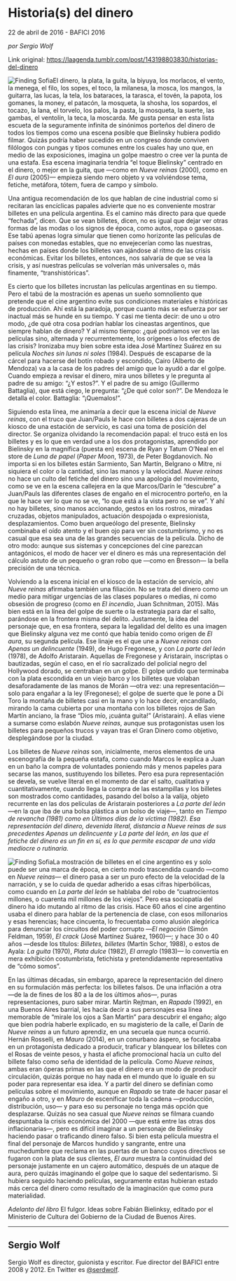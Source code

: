 # Historia(s) del dinero



22 de abril de 2016 - BAFICI 2016

_por Sergio Wolf_

Link original: https://laagenda.tumblr.com/post/143198803830/historias-del-dinero

![Finding Sofia](https://64.media.tumblr.com/c9c0a8e6e9707a46346887d49a560bb3/tumblr_inline_pjzz0lWpJr1t6q87u_540.jpg)El dinero, la plata, la guita, la biyuya, los morlacos, el vento, la menega, el filo, los sopes, el toco, la milanesa, la mosca, los mangos, la guitarra, las lucas, la tela, los bataraces, la tarasca, el tovén, la papota, los gomanes, la money, el patacón, la mosqueta, la shosha, los sopardos, el tocazo, la lana, el torvelo, los palos, la pasta, la mosqueta, la suerte, las gambas, el ventolín, la teca, la moscarda. Me gusta pensar en esta lista escueta de la seguramente infinita de sinónimos porteños del dinero de todos los tiempos como una escena posible que Bielinsky hubiera podido filmar. Quizás podría haber sucedido en un congreso donde conviven filólogos con pungas y tipos comunes entre los cuales hay uno que, en medio de las exposiciones, imagina un golpe maestro o cree ver la punta de una estafa. Esa escena imaginaria tendría “el toque Bielinsky” centrado en el dinero, o mejor en la guita, que —como en *Nueve reinas* (2000), como en *El aura* (2005)— empieza siendo mero objeto y va volviéndose tema, fetiche, metáfora, tótem, fuera de campo y símbolo. 


Una antigua recomendación de los que hablan de cine industrial como si recitaran las encíclicas papales advierte que no es conveniente mostrar billetes en una película argentina. Es el camino más directo para que quede “fechada”, dicen. Que se vean billetes, dicen, no es igual que dejar ver otras formas de las modas o los signos de época, como autos, ropa o gaseosas. Ese tabú apenas logra simular que tienen como horizonte las películas de países con monedas estables, que no envejecerían como las nuestras, hechas en países donde los billetes van ajándose al ritmo de las crisis económicas. Evitar los billetes, entonces, nos salvaría de que se vea la crisis, y así nuestras películas se volverían más universales o, más finamente, “transhistóricas”. 


Es cierto que los billetes incrustan las películas argentinas en su tiempo. Pero el tabú de la mostración es apenas un sueño somnoliento que pretende que el cine argentino evite sus condiciones materiales e históricas de producción. Ahí está la paradoja, porque cuanto más se esfuerza por ser inactual más se hunde en su tiempo. Y casi me tienta decir: de uno u otro modo, ¿de qué otra cosa podrían hablar los cineastas argentinos, que siempre hablan de dinero? Y al mismo tiempo: ¿qué podríamos ver en las películas sino, alternada y recurrentemente, los orígenes o los efectos de las crisis? Ironizaba muy bien sobre esta idea José Martínez Suárez en su película *Noches sin lunas ni soles* (1984). Después de escaparse de la cárcel para hacerse del botín robado y escondido, Cairo (Alberto de Mendoza) va a la casa de los padres del amigo que lo ayudó a dar el golpe. Cuando empieza a revisar el dinero, mira unos billetes y le pregunta al padre de su amigo: “¿Y estos?”. Y el padre de su amigo (Guillermo Battaglia), que está ciego, le pregunta: “¿De qué color son?”. De Mendoza le detalla el color. Battaglia: “¡Quemalos!”.


Siguiendo esta línea, me animaría a decir que la escena inicial de *Nueve reinas*, con el truco que Juan/Pauls le hace con billetes a dos cajeras de un kiosco de una estación de servicio, es casi una toma de posición del director. Se organiza olvidando la recomendación papal: el truco está en los billetes y es lo que en verdad une a los dos protagonistas, aprendido por Bielinsky en la magnífica (puesta en) escena de Ryan y Tatum O’Neal en el store de *Luna de papel* (*Paper Moon*, 1973), de Peter Bogdanovich. No importa si en los billetes están Sarmiento, San Martín, Belgrano o Mitre, ni siquiera el color o la cantidad, sino las manos y la velocidad. *Nueve reinas* no hace un culto del fetiche del dinero sino una apología del movimiento, como se ve en la escena callejera en la que Marcos/Darín le “descubre” a Juan/Pauls las diferentes clases de engaño en el microcentro porteño, en la que le hace ver lo que no se ve, “lo que está a la vista pero no se ve”. Y ahí no hay billetes, sino manos accionando, gestos en los rostros, miradas cruzadas, objetos manipulados, actuación despojada o expresionista, desplazamientos. Como buen arqueólogo del presente, Bielinsky combinaba el oído atento y el buen ojo para ver sin costumbrismo, y no es casual que esa sea una de las grandes secuencias de la película. Dicho de otro modo: aunque sus sistemas y concepciones del cine parezcan antagónicos, el modo de hacer ver el dinero es más una representación del cálculo astuto de un pequeño o gran robo que —como en Bresson— la bella precisión de una técnica. 


Volviendo a la escena inicial en el kiosco de la estación de servicio, ahí *Nueve reinas* afirmaba también una filiación. No se trata del dinero como un medio para mitigar urgencias de las clases populares o medias, ni como obsesión de progreso (como en *El incendio*, Juan Schnitman, 2015). Más bien está en la línea del golpe de suerte o la estrategia para dar el salto, parándose en la frontera misma del delito. Justamente, la idea del personaje que, en esa frontera, separa la legalidad del delito es una imagen que Bielinsky alguna vez me contó que había tenido como origen de *El aura*, su segunda película. Ese linaje es el que une a *Nueve reinas* con *Apenas un delincuente* (1949), de Hugo Fregonese, y con *La parte del león* (1978), de Adolfo Aristarain. Aquellas de Fregonese y Aristarain, inscriptas o bautizadas, según el caso, en el río sacralizado del policial negro del Hollywood dorado, se centraban en un golpe. El golpe urdido que terminaba con la plata escondida en un viejo barco y los billetes que volaban desaforadamente de las manos de Morán —otra vez: una representación— solo para engañar a la ley (Fregonese); el golpe de suerte que le pone a Di Toro la montaña de billetes casi en la mano y lo hace decir, encandilado, mirando la cama cubierta por una montaña con los billetes rojos de San Martín anciano, la frase “Dios mío, ¡cuánta guita!” (Aristarain). A ellas viene a sumarse como eslabón *Nueve reinas*, aunque sus protagonistas usen los billetes para pequeños trucos y vayan tras el Gran Dinero como objetivo, desplegándose por la ciudad. 


Los billetes de *Nueve reinas* son, inicialmente, meros elementos de una escenografía de la pequeña estafa, como cuando Marcos le explica a Juan en un baño la compra de voluntades poniendo más y menos papeles para secarse las manos, sustituyendo los billetes. Pero esa pura representación se devela, se vuelve literal en el momento de dar el salto, cualitativa y cuantitativamente, cuando llega la compra de las estampillas y los billetes son mostrados como cantidades, pasando del bolso a la valija, objeto recurrente en las dos películas de Aristarain posteriores a *La parte del león* —en la que iba de una bolsa plástica a un bolso de viaje—, tanto en *Tiempo de revancha (1981) como en *Últimos días de la víctima* (1982). Esa representación del dinero, devenida literal, distancia a *Nueve reinas* de sus precedentes *Apenas un delincuente* y *La parte del león*, en las que el fetiche del dinero es un fin en sí, es lo que permite escapar de una vida mediocre o rutinaria.*

![Finding Sofia](https://64.media.tumblr.com/c9c0a8e6e9707a46346887d49a560bb3/tumblr_inline_pjzz0lWpJr1t6q87u_250.jpg)La mostración de billetes en el cine argentino es y solo puede ser una marca de época, en cierto modo trascendida cuando —como en *Nueve reinas*— el dinero pasa a ser un puro efecto de la velocidad de la narración, y se lo cuida de quedar adherido a esas cifras hiperbólicas, como cuando en *La parte del león* se hablaba del robo de “cuatrocientos millones, o cuarenta mil millones de los viejos”. Pero esa sociopatía del dinero ha ido mutando al ritmo de las crisis. Hace 60 años el cine argentino usaba el dinero para hablar de la pertenencia de clase, con esos millonarios y esas herencias; hace cincuenta, lo frecuentaba como alusión alegórica para denunciar los circuitos del poder corrupto —*El negoción* (Simón Feldman, 1959), *El crack* (José Martínez Suárez, 1960)—; y hace 30 o 40 años —desde los títulos: *Billetes, billetes* (Martín Schor, 1988), o estos de Ayala: *La guita* (1970), *Plata dulce* (1982), *El arreglo* (1983)— lo convertía en mera exhibición costumbrista, fetichista y pretendidamente representativa de “cómo somos”.


En las últimas décadas, sin embargo, aparece la representación del dinero en su formulación más perfecta: los billetes falsos. De una inflación a otra —de la de fines de los 80 a la de los últimos años—, puras representaciones, puro saber mirar. Martín Rejtman, en *Rapado* (1992), en una Buenos Aires barrial, les hacía decir a sus personajes esa línea memorable de “mirale los ojos a San Martín” para descubrir el engaño; algo que bien podría haberle explicado, en su magisterio de la calle, el Darín de *Nueve reinas* a un futuro aprendiz, en una secuela que nunca ocurrió. Hernán Rosselli, en *Mauro* (2014), en un conurbano áspero, se focalizaba en un protagonista dedicado a producir, traficar y blanquear los billetes con el Rosas de veinte pesos, y hasta el afiche promocional hacía un culto del billete falso como seña de identidad de la película. Como *Nueve reinas*, ambas eran óperas primas en las que el dinero era un modo de producir circulación, quizás porque no hay nada en el mundo que lo iguale en su poder para representar esa idea. Y a partir del dinero se definían como películas sobre el movimiento, aunque en *Rapado* se trate de hacer pasar el engaño a otro, y en *Mauro* de escenificar toda la cadena —producción, distribución, uso— y para eso su personaje no tenga más opción que desplazarse. Quizás no sea casual que *Nueve reinas* se filmara cuando despuntaba la crisis económica del 2000 —que está entre las otras dos inflacionarias—, pero es difícil imaginar a un personaje de Bielinsky haciendo pasar o traficando dinero falso. Si bien esta película muestra el final del personaje de Marcos hundido y sangrante, entre una muchedumbre que reclama en las puertas de un banco cuyos directivos se fugaron con la plata de sus clientes, *El aura* muestra la continuidad del personaje justamente en un cajero automático, después de un ataque de aura, pero quizás imaginando el golpe que lo saque del sedentarismo. Si hubiera seguido haciendo películas, seguramente estas hubieran estado más cerca del dinero como resultado de la imaginación que como pura materialidad. 


  
  


*Adelanto del libro* El fulgor. Ideas sobre Fabián Bielinksy, editado por el Ministerio de Cultura del Gobierno de la Ciudad de Buenos Aires.



---

 Sergio Wolf
------------

 Sergio Wolf es director, guionista y escritor. Fue director del BAFICI entre 2008 y 2012. En Twitter es [@serdwolf](http://www.twitter.com/serdwolf). 

